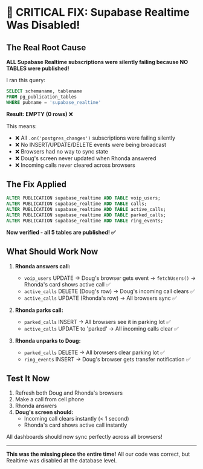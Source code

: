 # 🚨 CRITICAL FIX: Supabase Realtime Was Disabled!

## The Real Root Cause

**ALL Supabase Realtime subscriptions were silently failing because NO TABLES were published!**

I ran this query:
```sql
SELECT schemaname, tablename
FROM pg_publication_tables
WHERE pubname = 'supabase_realtime'
```

**Result: EMPTY (0 rows)** ❌

This means:
- ❌ All `.on('postgres_changes')` subscriptions were failing silently
- ❌ No INSERT/UPDATE/DELETE events were being broadcast
- ❌ Browsers had no way to sync state
- ❌ Doug's screen never updated when Rhonda answered
- ❌ Incoming calls never cleared across browsers

## The Fix Applied

```sql
ALTER PUBLICATION supabase_realtime ADD TABLE voip_users;
ALTER PUBLICATION supabase_realtime ADD TABLE calls;
ALTER PUBLICATION supabase_realtime ADD TABLE active_calls;
ALTER PUBLICATION supabase_realtime ADD TABLE parked_calls;
ALTER PUBLICATION supabase_realtime ADD TABLE ring_events;
```

**Now verified - all 5 tables are published! ✅**

## What Should Work Now

1. **Rhonda answers call:**
   - `voip_users` UPDATE → Doug's browser gets event → `fetchUsers()` → Rhonda's card shows active call ✅
   - `active_calls` DELETE (Doug's row) → Doug's incoming call clears ✅
   - `active_calls` UPDATE (Rhonda's row) → All browsers sync ✅

2. **Rhonda parks call:**
   - `parked_calls` INSERT → All browsers see it in parking lot ✅
   - `active_calls` UPDATE to 'parked' → All incoming calls clear ✅

3. **Rhonda unparks to Doug:**
   - `parked_calls` DELETE → All browsers clear parking lot ✅
   - `ring_events` INSERT → Doug's browser gets transfer notification ✅

## Test It Now

1. Refresh both Doug and Rhonda's browsers
2. Make a call from cell phone
3. Rhonda answers
4. **Doug's screen should:**
   - Incoming call clears instantly (< 1 second)
   - Rhonda's card shows active call instantly

All dashboards should now sync perfectly across all browsers!

---

**This was the missing piece the entire time!** All our code was correct, but Realtime was disabled at the database level.
